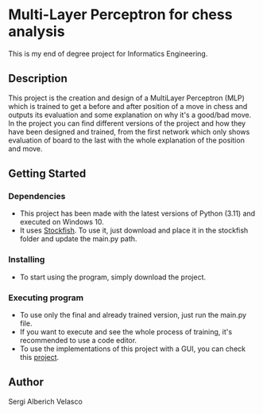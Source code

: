 # Multi-Layer Perceptron for chess analysis

This is my end of degree project for Informatics Engineering.

## Description

This project is the creation and design of a MultiLayer Perceptron (MLP) which is trained to get a before and after position of a move in chess and outputs its evaluation and some explanation on why it's a good/bad move.
In the project you can find different versions of the project and how they have been designed and trained, from the first network which only shows evaluation of board to the last with the whole explanation of the position and move.

## Getting Started

### Dependencies

* This project has been made with the latest versions of Python (3.11) and executed on Windows 10.
* It uses [Stockfish](https://github.com/official-stockfish/Stockfish). To use it, just download and place it in the stockfish folder and update the main.py path.

### Installing

* To start using the program, simply download the project.

### Executing program

* To use only the final and already trained version, just run the main.py file.
* If you want to execute and see the whole process of training, it's recommended to use a code editor.
* To use the implementations of this project with a GUI, you can check this [project](https://github.com/sergial273/TFG-MLPexplicacions-GUI).

## Author

Sergi Alberich Velasco
